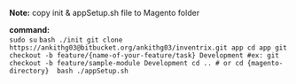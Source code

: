 **Note:** copy init & appSetup.sh file to Magento folder

**command:**     
``
 sudo su
 ``
``
bash ./init
git clone https://ankithg03@bitbucket.org/ankithg03/inventrix.git app
cd app
git checkout -b feature/{name-of-your-feature/task} Development #ex: git checkout -b feature/sample-module Development
cd .. # or cd {magento-directory} 
bash ./appSetup.sh
	  ``
	  
      

